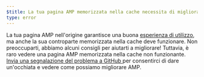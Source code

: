 ```yaml
---
$title: La tua pagina AMP memorizzata nella cache necessita di miglioramenti.
type: error
---
```


La tua pagina AMP nell'origine garantisce una buona [esperienza di utilizzo](https://developers.google.com/search/docs/guides/page-experience?hl=it), ma anche la sua controparte memorizzata nella cache deve funzionare. Non preoccuparti, abbiamo alcuni consigli per aiutarti a migliorare! Tuttavia, è raro vedere una pagina AMP memorizzata nella cache non funzionante. [Invia una segnalazione del problema a GitHub ](https://github.com/ampproject/amphtml/issues/new?assignees=&labels=Type:+Page+experience&template=page-experience.md&title=Page+experience+issue) per consentirci di dare un'occhiata e vedere come possiamo migliorare AMP.
